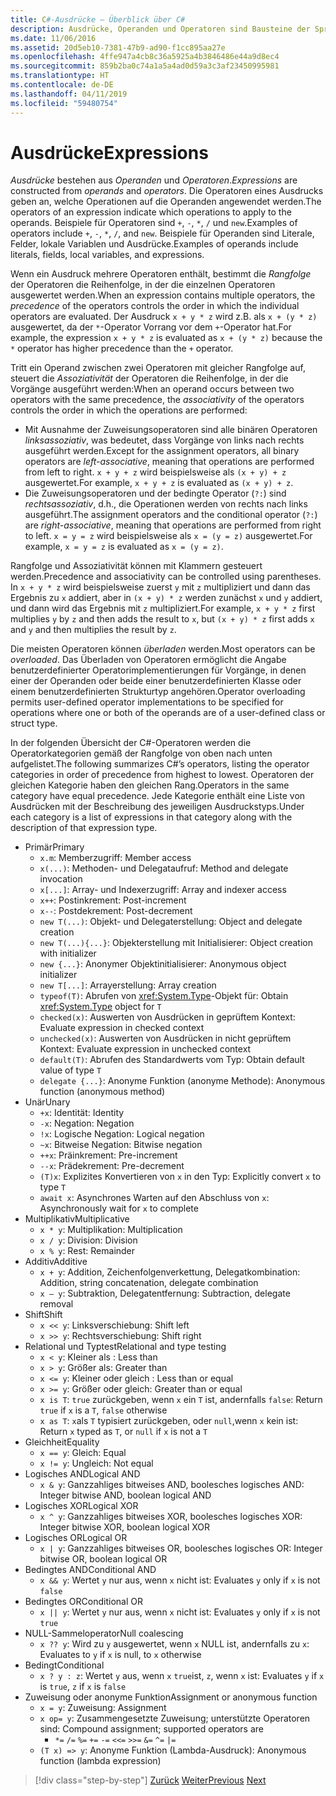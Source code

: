 ```yaml
---
title: C#-Ausdrücke – Überblick über C#
description: Ausdrücke, Operanden und Operatoren sind Bausteine der Sprache C#.
ms.date: 11/06/2016
ms.assetid: 20d5eb10-7381-47b9-ad90-f1cc895aa27e
ms.openlocfilehash: 4ffe947a4cb8c36a5925a4b3846486e44a9d8ec4
ms.sourcegitcommit: 859b2ba0c74a1a5a4ad0d59a3c3af23450995981
ms.translationtype: HT
ms.contentlocale: de-DE
ms.lasthandoff: 04/11/2019
ms.locfileid: "59480754"
---
```

# <a name="expressions"></a><span data-ttu-id="01440-103">Ausdrücke</span><span class="sxs-lookup"><span data-stu-id="01440-103">Expressions</span></span>

<span data-ttu-id="01440-104">*Ausdrücke* bestehen aus *Operanden* und *Operatoren*.</span><span class="sxs-lookup"><span data-stu-id="01440-104">*Expressions* are constructed from *operands* and *operators*.</span></span> <span data-ttu-id="01440-105">Die Operatoren eines Ausdrucks geben an, welche Operationen auf die Operanden angewendet werden.</span><span class="sxs-lookup"><span data-stu-id="01440-105">The operators of an expression indicate which operations to apply to the operands.</span></span> <span data-ttu-id="01440-106">Beispiele für Operatoren sind `+`, `-`, `*`, `/` und `new`.</span><span class="sxs-lookup"><span data-stu-id="01440-106">Examples of operators include `+`, `-`, `*`, `/`, and `new`.</span></span> <span data-ttu-id="01440-107">Beispiele für Operanden sind Literale, Felder, lokale Variablen und Ausdrücke.</span><span class="sxs-lookup"><span data-stu-id="01440-107">Examples of operands include literals, fields, local variables, and expressions.</span></span>

<span data-ttu-id="01440-108">Wenn ein Ausdruck mehrere Operatoren enthält, bestimmt die *Rangfolge* der Operatoren die Reihenfolge, in der die einzelnen Operatoren ausgewertet werden.</span><span class="sxs-lookup"><span data-stu-id="01440-108">When an expression contains multiple operators, the *precedence* of the operators controls the order in which the individual operators are evaluated.</span></span> <span data-ttu-id="01440-109">Der Ausdruck `x + y * z` wird z.B. als `x + (y * z)` ausgewertet, da der `*`-Operator Vorrang vor dem `+`-Operator hat.</span><span class="sxs-lookup"><span data-stu-id="01440-109">For example, the expression `x + y * z` is evaluated as `x + (y * z)` because the `*` operator has higher precedence than the `+` operator.</span></span>

<span data-ttu-id="01440-110">Tritt ein Operand zwischen zwei Operatoren mit gleicher Rangfolge auf, steuert die *Assoziativität* der Operatoren die Reihenfolge, in der die Vorgänge ausgeführt werden:</span><span class="sxs-lookup"><span data-stu-id="01440-110">When an operand occurs between two operators with the same precedence, the *associativity* of the operators controls the order in which the operations are performed:</span></span>

* <span data-ttu-id="01440-111">Mit Ausnahme der Zuweisungsoperatoren sind alle binären Operatoren *linksassoziativ*, was bedeutet, dass Vorgänge von links nach rechts ausgeführt werden.</span><span class="sxs-lookup"><span data-stu-id="01440-111">Except for the assignment operators, all binary operators are *left-associative*, meaning that operations are performed from left to right.</span></span> <span data-ttu-id="01440-112">`x + y + z` wird beispielsweise als `(x + y) + z` ausgewertet.</span><span class="sxs-lookup"><span data-stu-id="01440-112">For example, `x + y + z` is evaluated as `(x + y) + z`.</span></span>
* <span data-ttu-id="01440-113">Die Zuweisungsoperatoren und der bedingte Operator (`?:`) sind *rechtsassoziativ*, d.h., die Operationen werden von rechts nach links ausgeführt.</span><span class="sxs-lookup"><span data-stu-id="01440-113">The assignment operators and the conditional operator (`?:`) are *right-associative*, meaning that operations are performed from right to left.</span></span> <span data-ttu-id="01440-114">`x = y = z` wird beispielsweise als `x = (y = z)` ausgewertet.</span><span class="sxs-lookup"><span data-stu-id="01440-114">For example, `x = y = z` is evaluated as `x = (y = z)`.</span></span>

<span data-ttu-id="01440-115">Rangfolge und Assoziativität können mit Klammern gesteuert werden.</span><span class="sxs-lookup"><span data-stu-id="01440-115">Precedence and associativity can be controlled using parentheses.</span></span> <span data-ttu-id="01440-116">In `x + y * z` wird beispielsweise zuerst `y` mit `z` multipliziert und dann das Ergebnis zu `x` addiert, aber in `(x + y) * z` werden zunächst `x` und `y` addiert, und dann wird das Ergebnis mit `z` multipliziert.</span><span class="sxs-lookup"><span data-stu-id="01440-116">For example, `x + y * z` first multiplies `y` by `z` and then adds the result to `x`, but `(x + y) * z` first adds `x` and `y` and then multiplies the result by `z`.</span></span>

<span data-ttu-id="01440-117">Die meisten Operatoren können *überladen* werden.</span><span class="sxs-lookup"><span data-stu-id="01440-117">Most operators can be *overloaded*.</span></span> <span data-ttu-id="01440-118">Das Überladen von Operatoren ermöglicht die Angabe benutzerdefinierter Operatorimplementierungen für Vorgänge, in denen einer der Operanden oder beide einer benutzerdefinierten Klasse oder einem benutzerdefinierten Strukturtyp angehören.</span><span class="sxs-lookup"><span data-stu-id="01440-118">Operator overloading permits user-defined operator implementations to be specified for operations where one or both of the operands are of a user-defined class or struct type.</span></span>

<span data-ttu-id="01440-119">In der folgenden Übersicht der C#-Operatoren werden die Operatorkategorien gemäß der Rangfolge von oben nach unten aufgelistet.</span><span class="sxs-lookup"><span data-stu-id="01440-119">The following summarizes C#’s operators, listing the operator categories in order of precedence from highest to lowest.</span></span> <span data-ttu-id="01440-120">Operatoren der gleichen Kategorie haben den gleichen Rang.</span><span class="sxs-lookup"><span data-stu-id="01440-120">Operators in the same category have equal precedence.</span></span> <span data-ttu-id="01440-121">Jede Kategorie enthält eine Liste von Ausdrücken mit der Beschreibung des jeweiligen Ausdruckstyps.</span><span class="sxs-lookup"><span data-stu-id="01440-121">Under each category is a list of expressions in that category along with the description of that expression type.</span></span>

* <span data-ttu-id="01440-122">Primär</span><span class="sxs-lookup"><span data-stu-id="01440-122">Primary</span></span>
  - `x.m`<span data-ttu-id="01440-123">: Memberzugriff</span><span class="sxs-lookup"><span data-stu-id="01440-123">: Member access</span></span>
  - `x(...)`<span data-ttu-id="01440-124">: Methoden- und Delegataufruf</span><span class="sxs-lookup"><span data-stu-id="01440-124">: Method and delegate invocation</span></span>
  - `x[...]`<span data-ttu-id="01440-125">: Array- und Indexerzugriff</span><span class="sxs-lookup"><span data-stu-id="01440-125">: Array and indexer access</span></span>
  - `x++`<span data-ttu-id="01440-126">: Postinkrement</span><span class="sxs-lookup"><span data-stu-id="01440-126">: Post-increment</span></span>
  - `x--`<span data-ttu-id="01440-127">: Postdekrement</span><span class="sxs-lookup"><span data-stu-id="01440-127">: Post-decrement</span></span>
  - `new T(...)`<span data-ttu-id="01440-128">: Objekt- und Delegaterstellung</span><span class="sxs-lookup"><span data-stu-id="01440-128">: Object and delegate creation</span></span>
  - `new T(...){...}`<span data-ttu-id="01440-129">: Objekterstellung mit Initialisierer</span><span class="sxs-lookup"><span data-stu-id="01440-129">: Object creation with initializer</span></span>
  - `new {...}`<span data-ttu-id="01440-130">:  Anonymer Objektinitialisierer</span><span class="sxs-lookup"><span data-stu-id="01440-130">:  Anonymous object initializer</span></span>
  - `new T[...]`<span data-ttu-id="01440-131">: Arrayerstellung</span><span class="sxs-lookup"><span data-stu-id="01440-131">: Array creation</span></span>
  - `typeof(T)`<span data-ttu-id="01440-132">: Abrufen von <xref:System.Type>-Objekt für</span><span class="sxs-lookup"><span data-stu-id="01440-132">: Obtain <xref:System.Type> object for</span></span> `T`
  - `checked(x)`<span data-ttu-id="01440-133">: Auswerten von Ausdrücken in geprüftem Kontext</span><span class="sxs-lookup"><span data-stu-id="01440-133">: Evaluate expression in checked context</span></span>
  - `unchecked(x)`<span data-ttu-id="01440-134">: Auswerten von Ausdrücken in nicht geprüftem Kontext</span><span class="sxs-lookup"><span data-stu-id="01440-134">: Evaluate expression in unchecked context</span></span>
  - `default(T)`<span data-ttu-id="01440-135">: Abrufen des Standardwerts vom Typ</span><span class="sxs-lookup"><span data-stu-id="01440-135">: Obtain default value of type</span></span> `T`
  - `delegate {...}`<span data-ttu-id="01440-136">: Anonyme Funktion (anonyme Methode)</span><span class="sxs-lookup"><span data-stu-id="01440-136">: Anonymous function (anonymous method)</span></span>
* <span data-ttu-id="01440-137">Unär</span><span class="sxs-lookup"><span data-stu-id="01440-137">Unary</span></span>
  - `+x`<span data-ttu-id="01440-138">: Identität</span><span class="sxs-lookup"><span data-stu-id="01440-138">: Identity</span></span>
  - `-x`<span data-ttu-id="01440-139">: Negation</span><span class="sxs-lookup"><span data-stu-id="01440-139">: Negation</span></span>
  - `!x`<span data-ttu-id="01440-140">: Logische Negation</span><span class="sxs-lookup"><span data-stu-id="01440-140">: Logical negation</span></span>
  - `~x`<span data-ttu-id="01440-141">: Bitweise Negation</span><span class="sxs-lookup"><span data-stu-id="01440-141">: Bitwise negation</span></span>
  - `++x`<span data-ttu-id="01440-142">: Präinkrement</span><span class="sxs-lookup"><span data-stu-id="01440-142">: Pre-increment</span></span>
  - `--x`<span data-ttu-id="01440-143">: Prädekrement</span><span class="sxs-lookup"><span data-stu-id="01440-143">: Pre-decrement</span></span>
  - `(T)x`<span data-ttu-id="01440-144">: Explizites Konvertieren von `x` in den Typ</span><span class="sxs-lookup"><span data-stu-id="01440-144">: Explicitly convert `x` to type</span></span> `T`
  - `await x`<span data-ttu-id="01440-145">: Asynchrones Warten auf den Abschluss von `x`</span><span class="sxs-lookup"><span data-stu-id="01440-145">: Asynchronously wait for `x` to complete</span></span>
* <span data-ttu-id="01440-146">Multiplikativ</span><span class="sxs-lookup"><span data-stu-id="01440-146">Multiplicative</span></span>
  - `x * y`<span data-ttu-id="01440-147">: Multiplikation</span><span class="sxs-lookup"><span data-stu-id="01440-147">: Multiplication</span></span>
  - `x / y`<span data-ttu-id="01440-148">: Division</span><span class="sxs-lookup"><span data-stu-id="01440-148">: Division</span></span>
  - `x % y`<span data-ttu-id="01440-149">: Rest</span><span class="sxs-lookup"><span data-stu-id="01440-149">: Remainder</span></span>
* <span data-ttu-id="01440-150">Additiv</span><span class="sxs-lookup"><span data-stu-id="01440-150">Additive</span></span>
  - `x + y`<span data-ttu-id="01440-151">: Addition, Zeichenfolgenverkettung, Delegatkombination</span><span class="sxs-lookup"><span data-stu-id="01440-151">: Addition, string concatenation, delegate combination</span></span>
  - `x – y`<span data-ttu-id="01440-152">: Subtraktion, Delegatentfernung</span><span class="sxs-lookup"><span data-stu-id="01440-152">: Subtraction, delegate removal</span></span>
* <span data-ttu-id="01440-153">Shift</span><span class="sxs-lookup"><span data-stu-id="01440-153">Shift</span></span>
  - `x << y`<span data-ttu-id="01440-154">: Linksverschiebung</span><span class="sxs-lookup"><span data-stu-id="01440-154">: Shift left</span></span>
  - `x >> y`<span data-ttu-id="01440-155">: Rechtsverschiebung</span><span class="sxs-lookup"><span data-stu-id="01440-155">: Shift right</span></span>
* <span data-ttu-id="01440-156">Relational und Typtest</span><span class="sxs-lookup"><span data-stu-id="01440-156">Relational and type testing</span></span>
  - `x < y`<span data-ttu-id="01440-157">: Kleiner als </span><span class="sxs-lookup"><span data-stu-id="01440-157">: Less than</span></span>
  - `x > y`<span data-ttu-id="01440-158">: Größer als</span><span class="sxs-lookup"><span data-stu-id="01440-158">: Greater than</span></span>
  - `x <= y`<span data-ttu-id="01440-159">: Kleiner oder gleich </span><span class="sxs-lookup"><span data-stu-id="01440-159">: Less than or equal</span></span>
  - `x >= y`<span data-ttu-id="01440-160">: Größer oder gleich</span><span class="sxs-lookup"><span data-stu-id="01440-160">: Greater than or equal</span></span>
  - `x is T`<span data-ttu-id="01440-161">: `true` zurückgeben, wenn `x` ein `T` ist, andernfalls `false`</span><span class="sxs-lookup"><span data-stu-id="01440-161">: Return `true` if `x` is a `T`, `false` otherwise</span></span>
  - `x as T`<span data-ttu-id="01440-162">: `x`als `T` typisiert zurückgeben, oder `null`,wenn `x` kein ist</span><span class="sxs-lookup"><span data-stu-id="01440-162">: Return `x` typed as `T`, or `null` if `x` is not a</span></span> `T`
* <span data-ttu-id="01440-163">Gleichheit</span><span class="sxs-lookup"><span data-stu-id="01440-163">Equality</span></span>
  - `x == y`<span data-ttu-id="01440-164">: Gleich</span><span class="sxs-lookup"><span data-stu-id="01440-164">: Equal</span></span>
  - `x != y`<span data-ttu-id="01440-165">: Ungleich</span><span class="sxs-lookup"><span data-stu-id="01440-165">: Not equal</span></span>
* <span data-ttu-id="01440-166">Logisches AND</span><span class="sxs-lookup"><span data-stu-id="01440-166">Logical AND</span></span>
  - `x & y`<span data-ttu-id="01440-167">: Ganzzahliges bitweises AND, boolesches logisches AND</span><span class="sxs-lookup"><span data-stu-id="01440-167">: Integer bitwise AND, boolean logical AND</span></span>
* <span data-ttu-id="01440-168">Logisches XOR</span><span class="sxs-lookup"><span data-stu-id="01440-168">Logical XOR</span></span>
  - `x ^ y`<span data-ttu-id="01440-169">: Ganzzahliges bitweises XOR, boolesches logisches XOR</span><span class="sxs-lookup"><span data-stu-id="01440-169">: Integer bitwise XOR, boolean logical XOR</span></span>
* <span data-ttu-id="01440-170">Logisches OR</span><span class="sxs-lookup"><span data-stu-id="01440-170">Logical OR</span></span>
  - `x | y`<span data-ttu-id="01440-171">: Ganzzahliges bitweises OR, boolesches logisches OR</span><span class="sxs-lookup"><span data-stu-id="01440-171">: Integer bitwise OR, boolean logical OR</span></span>
* <span data-ttu-id="01440-172">Bedingtes AND</span><span class="sxs-lookup"><span data-stu-id="01440-172">Conditional AND</span></span>
  - `x && y`<span data-ttu-id="01440-173">: Wertet `y` nur aus, wenn `x` nicht ist</span><span class="sxs-lookup"><span data-stu-id="01440-173">: Evaluates `y` only if `x` is not</span></span> `false`
* <span data-ttu-id="01440-174">Bedingtes OR</span><span class="sxs-lookup"><span data-stu-id="01440-174">Conditional OR</span></span>
  - `x || y`<span data-ttu-id="01440-175">: Wertet `y` nur aus, wenn `x` nicht ist</span><span class="sxs-lookup"><span data-stu-id="01440-175">: Evaluates `y` only if `x` is not</span></span> `true`
* <span data-ttu-id="01440-176">NULL-Sammeloperator</span><span class="sxs-lookup"><span data-stu-id="01440-176">Null coalescing</span></span>
  - `x ?? y`<span data-ttu-id="01440-177">: Wird zu `y` ausgewertet, wenn `x` NULL ist, andernfalls zu `x`</span><span class="sxs-lookup"><span data-stu-id="01440-177">: Evaluates to `y` if `x` is null, to `x` otherwise</span></span>
* <span data-ttu-id="01440-178">Bedingt</span><span class="sxs-lookup"><span data-stu-id="01440-178">Conditional</span></span>
  - `x ? y : z`<span data-ttu-id="01440-179">: Wertet `y` aus, wenn `x` `true`ist, `z`, wenn `x` ist</span><span class="sxs-lookup"><span data-stu-id="01440-179">: Evaluates `y` if `x` is `true`, `z` if `x` is</span></span> `false`
* <span data-ttu-id="01440-180">Zuweisung oder anonyme Funktion</span><span class="sxs-lookup"><span data-stu-id="01440-180">Assignment or anonymous function</span></span>
  - `x = y`<span data-ttu-id="01440-181">: Zuweisung</span><span class="sxs-lookup"><span data-stu-id="01440-181">: Assignment</span></span>
  - `x op= y`<span data-ttu-id="01440-182">: Zusammengesetzte Zuweisung; unterstützte Operatoren sind</span><span class="sxs-lookup"><span data-stu-id="01440-182">: Compound assignment; supported operators are</span></span>
    - `*=`   `/=`   `%=`   `+=`   `-=`   `<<=`   `>>=`   `&=`  `^=`  `|=`
  - `(T x) => y`<span data-ttu-id="01440-183">: Anonyme Funktion (Lambda-Ausdruck)</span><span class="sxs-lookup"><span data-stu-id="01440-183">: Anonymous function (lambda expression)</span></span>

> [!div class="step-by-step"]
> <span data-ttu-id="01440-184">[Zurück](types-and-variables.md)
> [Weiter](statements.md)</span><span class="sxs-lookup"><span data-stu-id="01440-184">[Previous](types-and-variables.md)
[Next](statements.md)</span></span>
